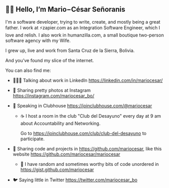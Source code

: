 
## 👋🏼 Hello, I’m Mario−César Señoranis

I'm a software developer, trying to write, create, and mostly being a great father. I work at ⚡️zapier.com as an Integration Software Engineer, which I love and relish. I also work in humanzilla.com, a small boutique two-person software agency with my Wife.

I grew up, live and work from Santa Cruz de la Sierra, Bolivia.

And you’ve found my slice of the internet.

You can also find me:

- 🧑🏽‍💻 Talking about work in LinkedIn https://linkedin.com/in/mariocesar/

- 📸 Sharing pretty photos at Instagram https://instagram.com/mariocesar_bo/

- 🎉 Speaking in Clubhouse https://joinclubhouse.com/@mariocesar

  - ☕️ I host a room in the club "Club del Desayuno" every day at 9 am about Accountability and Networking.
    
    Go to https://joinclubhouse.com/club/club-del-desayuno to participate.

- 👾 Sharing code and projects in https://github.com/mariocesar, like this website https://github.com/mariocesar/mariocesar

  - 📝 I have random and sometimes worthy bits of code unordered in https://gist.github.com/mariocesar

- 🐦 Saying little in Twitter https://twitter.com/mariocesar_bo
